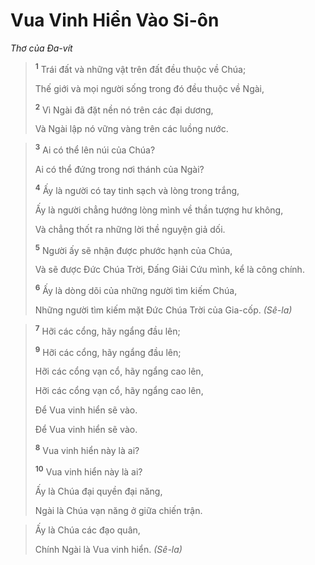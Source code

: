 # Vua Vinh Hiển Vào Si-ôn
*Thơ của Ða-vít*

> <sup><b>1</b></sup> Trái đất và những vật trên đất đều thuộc về Chúa;
> 
> Thế giới và mọi người sống trong đó đều thuộc về Ngài,
> 
> <sup><b>2</b></sup> Vì Ngài đã đặt nền nó trên các đại dương,
> 
> Và Ngài lập nó vững vàng trên các luồng nước.
>


> <sup><b>3</b></sup> Ai có thể lên núi của Chúa?
> 
> Ai có thể đứng trong nơi thánh của Ngài?
> 
> <sup><b>4</b></sup> Ấy là người có tay tinh sạch và lòng trong trắng,
> 
> Ấy là người chẳng hướng lòng mình về thần tượng hư không,
> 
> Và chẳng thốt ra những lời thề nguyện giả dối.
> 
> <sup><b>5</b></sup> Người ấy sẽ nhận được phước hạnh của Chúa,
> 
> Và sẽ được Ðức Chúa Trời, Ðấng Giải Cứu mình, kể là công chính.
> 
> <sup><b>6</b></sup> Ấy là dòng dõi của những người tìm kiếm Chúa,
> 
> Những người tìm kiếm mặt Ðức Chúa Trời của Gia-cốp. *(Sê-la)*
>


> <sup><b>7</b></sup> Hỡi các cổng, hãy ngẩng đầu lên;
> 
> <sup><b>9</b></sup> Hỡi các cổng, hãy ngẩng đầu lên;
> 
> Hỡi các cổng vạn cổ, hãy ngẩng cao lên,
> 
> Hỡi các cổng vạn cổ, hãy ngẩng cao lên,
> 
> Ðể Vua vinh hiển sẽ vào.
> 
> Ðể Vua vinh hiển sẽ vào.
> 
> <sup><b>8</b></sup> Vua vinh hiển này là ai?
> 
> <sup><b>10</b></sup> Vua vinh hiển này là ai?
> 
> Ấy là Chúa đại quyền đại năng,
> 
> Ngài là Chúa vạn năng ở giữa chiến trận.
>


> Ấy là Chúa các đạo quân,
> 
> Chính Ngài là Vua vinh hiển. *(Sê-la)*
>